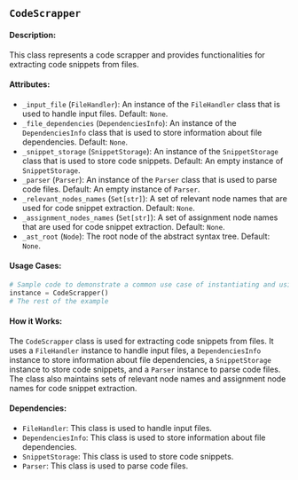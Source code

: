 ## `CodeScrapper`

#### Description:
This class represents a code scrapper and provides functionalities for extracting code snippets from files.

#### Attributes:
- `_input_file` (`FileHandler`): An instance of the `FileHandler` class that is used to handle input files. Default: `None`.
- `_file_dependencies` (`DependenciesInfo`): An instance of the `DependenciesInfo` class that is used to store information about file dependencies. Default: `None`.
- `_snippet_storage` (`SnippetStorage`): An instance of the `SnippetStorage` class that is used to store code snippets. Default: An empty instance of `SnippetStorage`.
- `_parser` (`Parser`): An instance of the `Parser` class that is used to parse code files. Default: An empty instance of `Parser`.
- `_relevant_nodes_names` (`Set[str]`): A set of relevant node names that are used for code snippet extraction. Default: `None`.
- `_assignment_nodes_names` (`Set[str]`): A set of assignment node names that are used for code snippet extraction. Default: `None`.
- `_ast_root` (`Node`): The root node of the abstract syntax tree. Default: `None`.

#### Usage Cases:

```python
# Sample code to demonstrate a common use case of instantiating and using the class
instance = CodeScrapper()
# The rest of the example
```

#### How it Works:

The `CodeScrapper` class is used for extracting code snippets from files. It uses a `FileHandler` instance to handle input files, a `DependenciesInfo` instance to store information about file dependencies, a `SnippetStorage` instance to store code snippets, and a `Parser` instance to parse code files. The class also maintains sets of relevant node names and assignment node names for code snippet extraction.

#### Dependencies:
- `FileHandler`: This class is used to handle input files.
- `DependenciesInfo`: This class is used to store information about file dependencies.
- `SnippetStorage`: This class is used to store code snippets.
- `Parser`: This class is used to parse code files.